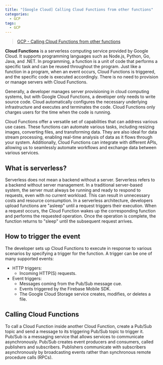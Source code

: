 ```yaml
---
title: "[Google Cloud] Calling Cloud Functions from other functions"
categories:
  - GCP
tags:
  - GCP
---
```


> [GCP - Calling Cloud Functions from other functions](https://www.educative.io/answers/calling-cloud-functions-from-other-functions)

**Cloud Functions** is a serverless computing service provided by Google Cloud. It supports programming languages such as Node.js, Python, Go, Java, and .NET. In programming, a function is a unit of code that performs a specific task and can be reused throughout the program. Just like a function in a program, when an event occurs, Cloud Functions is triggered, and the specific code is executed accordingly. There is no need to provision or manage servers with Cloud Functions.  

Generally, a developer manages server provisioning in cloud computing systems, but with Google Cloud Functions, a developer only needs to write source code. Cloud automatically configures the necessary underlying infrastructure and executes and terminates the code. Cloud Functions only charges users for the time when the code is running.  

Cloud Functions offer a versatile set of capabilities that can address various use cases. These functions can automate various tasks, including resizing images, converting files, and transforming data. They are also ideal for data stream processing, enabling real-time analysis of data as it flows through your system. Additionally, Cloud Functions can integrate with different APIs, allowing us to seamlessly automate workflows and exchange data between various services.    

## What is serverless?
Serverless does not mean a backend without a server. Serverless refers to a backend without server management. In a traditional server-based system, the server must always be running and ready to respond to requests, even with no current workload. This can result in unnecessary costs and resource consumption. In a serverless architecture, developers upload functions are "asleep" until a request triggers their execution. When a request occurs, the Cloud Function wakes up the corresponding function and performs the requested operation. Once the operation is complete, the function returns to "sleep" until the subsequent request arrives.  

## How to trigger the event
The developer sets up Cloud Functions to execute in response to various scenarios by specifying a trigger for the function. A trigger can be one of many supported events:  

- HTTP triggers:
    - Incoming HTTP(S) requests.
- Event triggers:
    - Messages coming from the Pub/Sub message cue.
    - Events triggered by the Firebase Mobile SDK.
    - The Google Cloud Storage service creates, modifies, or deletes a file.

## Calling Cloud Functions

To call a Cloud Function inside another Cloud Function, create a Pub/Sub topic and send a message to its triggering Pub/Sub topic to trigger it. Pub/Sub is a messaging service that allows services to communicate asynchronously. Pub/Sub creates event producers and consumers, called publishers and subscribers. Publishers communicate with subscribers asynchronously by broadcasting events rather than synchronous remote procedure calls (RPCs).